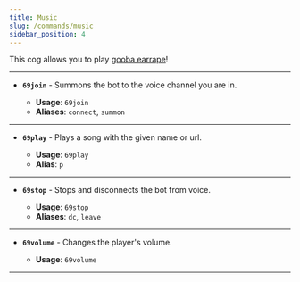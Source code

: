 ```yaml
---
title: Music
slug: /commands/music
sidebar_position: 4
---
```


This cog allows you to play [gooba earrape](https://youtu.be/cCXjSK6IYRQ)!

---

- **`69join`** - Summons the bot to the voice channel you are in.

  - **Usage**: `69join`
  - **Aliases**: `connect`, `summon`

---

- **`69play`** - Plays a song with the given name or url.

  - **Usage**: `69play`
  - **Alias**: `p`

---

- **`69stop`** - Stops and disconnects the bot from voice.

  - **Usage**: `69stop`
  - **Aliases**: `dc`, `leave`

---

- **`69volume`** - Changes the player's volume.

  - **Usage**: `69volume`

---
